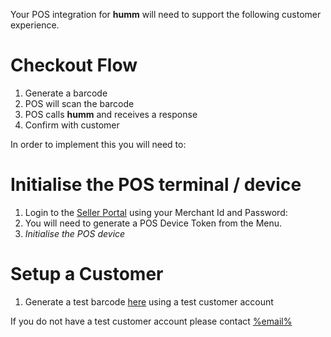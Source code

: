 Your POS integration for **humm** will need to support the following customer experience.

# Checkout Flow
1. Generate a barcode
2. POS will scan the barcode
3. POS calls **humm** and receives a response
4. Confirm with customer


In order to implement this you will need to: 

# Initialise the POS terminal / device

1. Login to the [Seller Portal](https://integration-seller.%domain%/merchantarea#/login) using your Merchant Id and Password: 
2. You will need to generate a POS Device Token from the Menu.
3. *Initialise the POS device*
   

# Setup a Customer

1. Generate a test barcode [here](https://integration-cart.shophumm.com.au/barcode) using a test customer account

If you do not have a test customer account please contact <a href="mailto:%email%">%email%</a>




